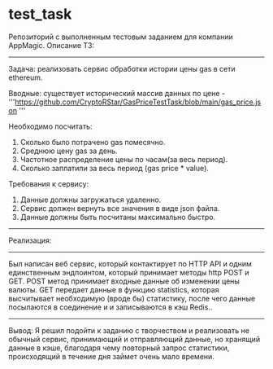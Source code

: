 # test_task
Репозиторий с выполненным тестовым заданием для компании AppMagic.
Описание ТЗ:
_____________________________________________________
Задача: реализовать сервис обработки истории цены gas в сети ethereum.

Вводные: существует исторический массив данных по цене - 
'''https://github.com/CryptoRStar/GasPriceTestTask/blob/main/gas_price.json '''

Необходимо посчитать:
1) Сколько было потрачено gas помесячно.
2) Среднюю цену gas за день.
3) Частотное распределение цены по часам(за весь период).
4) Сколько заплатили за весь период (gas price * value).

Требования к сервису:
1) Данные должны загружаться удаленно.
2) Сервис должен вернуть все значения в виде json файла.
3) Данные должны быть посчитаны максимально быстро.
_____________________________________________________
Реализация:
_____________________________________________________
Был написан веб сервис, который контактирует по HTTP API и одним единственным эндпоинтом,
который принимает методы http POST и GET.
POST метод принимает входные данные об изменении цены валюты.
GET передает данные в функцию statistics, которая высчитывает необходимую (вроде бы) статистику,
после чего данные посылаются в соединение и и записываются в кэш Redis..
____________________________________________________
Вывод:
Я решил подойти к заданию с творчеством и реализовать не обычный сервис, принимающий и отправляющий данные, но хранящий данные в кэше,
благодаря чему повторный запрос статистики, происходящий в течение дня займет очень мало времени.
